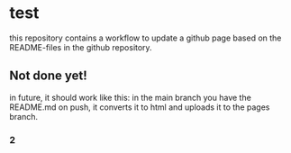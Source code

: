 # test
this repository contains a workflow to update a github page based on the README-files in the github repository.

## Not done yet!
in future, it should work like this: 
in the main branch you have the README.md
on push, it converts it to html and uploads it to the pages branch.

### 2
